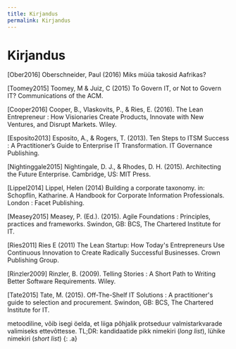```yaml
---
title: Kirjandus
permalink: Kirjandus
---
```


# Kirjandus

[Ober2016] Oberschneider, Paul (2016) Miks müüa takosid Aafrikas? 

[Toomey2015] Toomey, M & Juiz, C (2015) To Govern IT, or Not to Govern IT? Communications of the ACM.

[Cooper2016] Cooper, B., Vlaskovits, P., & Ries, E. (2016). The Lean Entrepreneur : How Visionaries Create Products, Innovate with New Ventures, and Disrupt Markets. Wiley.

[Esposito2013] Esposito, A., & Rogers, T. (2013). Ten Steps to ITSM Success : A Practitioner’s Guide to Enterprise IT Transformation. IT Governance Publishing.

[Nightinggale2015] Nightingale, D. J., & Rhodes, D. H. (2015). Architecting the Future Enterprise. Cambridge, US: MIT Press.

[Lippel2014] Lippel, Helen (2014) Building a corporate taxonomy. in: Schopflin, Katharine. A Handbook for Corporate Information Professionals. London : Facet Publishing.

[Measey2015] Measey, P. (Ed.). (2015). Agile Foundations : Principles, practices and frameworks. Swindon, GB: BCS, The Chartered Institute for IT.

[Ries2011] Ries E (2011) The Lean Startup: How Today's Entrepreneurs Use Continuous Innovation to Create Radically Successful Businesses. Crown Publishing Group.

[Rinzler2009] Rinzler, B. (2009). Telling Stories : A Short Path to Writing Better Software Requirements. Wiley.

[Tate2015] Tate, M. (2015). Off-The-Shelf IT Solutions : A practitioner's guide to selection and procurement. Swindon, GB: BCS, The Chartered Institute for IT.

metoodiline, võib isegi öelda, et liiga põhjalik protseduur valmistarkvarade valimiseks ettevõttesse. TL;DR: kandidaatide pikk nimekiri (_long list_), lühike nimekiri (_short list_)
{: .a}
